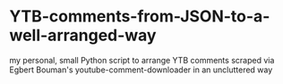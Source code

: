 # YTB-comments-from-JSON-to-a-well-arranged-way
my personal, small Python script to arrange YTB comments scraped via Egbert Bouman's youtube-comment-downloader in an uncluttered way
